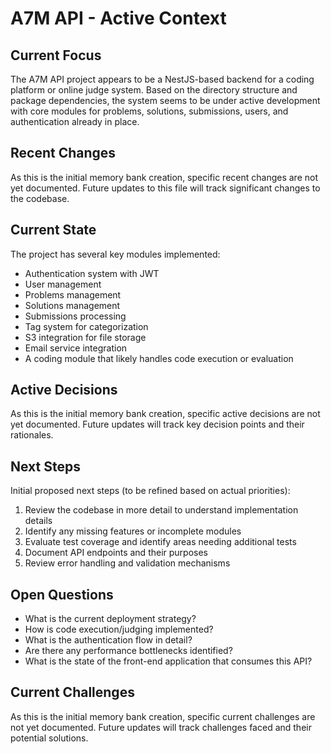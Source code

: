 # A7M API - Active Context

## Current Focus

The A7M API project appears to be a NestJS-based backend for a coding platform or online judge system. Based on the directory structure and package dependencies, the system seems to be under active development with core modules for problems, solutions, submissions, users, and authentication already in place.

## Recent Changes

As this is the initial memory bank creation, specific recent changes are not yet documented. Future updates to this file will track significant changes to the codebase.

## Current State

The project has several key modules implemented:

- Authentication system with JWT
- User management
- Problems management
- Solutions management
- Submissions processing
- Tag system for categorization
- S3 integration for file storage
- Email service integration
- A coding module that likely handles code execution or evaluation

## Active Decisions

As this is the initial memory bank creation, specific active decisions are not yet documented. Future updates will track key decision points and their rationales.

## Next Steps

Initial proposed next steps (to be refined based on actual priorities):

1. Review the codebase in more detail to understand implementation details
2. Identify any missing features or incomplete modules
3. Evaluate test coverage and identify areas needing additional tests
4. Document API endpoints and their purposes
5. Review error handling and validation mechanisms

## Open Questions

- What is the current deployment strategy?
- How is code execution/judging implemented?
- What is the authentication flow in detail?
- Are there any performance bottlenecks identified?
- What is the state of the front-end application that consumes this API?

## Current Challenges

As this is the initial memory bank creation, specific current challenges are not yet documented. Future updates will track challenges faced and their potential solutions.
